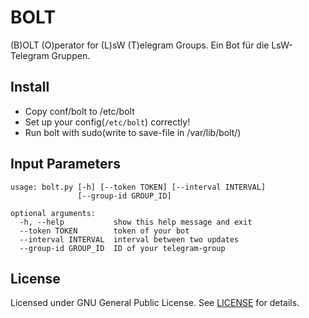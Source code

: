 # BOLT
(B)OLT (O)perator for (L)sW (T)elegram Groups. Ein Bot für die LsW-Telegram Gruppen.


Install
-------

- Copy conf/bolt to /etc/bolt
- Set up your config(`/etc/bolt`) correctly!
- Run bolt with sudo(write to save-file in /var/lib/bolt/)


Input Parameters
----------------

```
usage: bolt.py [-h] [--token TOKEN] [--interval INTERVAL]
               [--group-id GROUP_ID]

optional arguments:
  -h, --help           show this help message and exit
  --token TOKEN        token of your bot
  --interval INTERVAL  interval between two updates
  --group-id GROUP_ID  ID of your telegram-group
```


License
-------
Licensed under GNU General Public License.
See [LICENSE](./LICENSE) for details.

